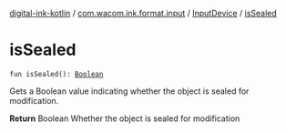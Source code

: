[digital-ink-kotlin](../../index.md) / [com.wacom.ink.format.input](../index.md) / [InputDevice](index.md) / [isSealed](./is-sealed.md)

# isSealed

`fun isSealed(): `[`Boolean`](https://kotlinlang.org/api/latest/jvm/stdlib/kotlin/-boolean/index.html)

Gets a Boolean value indicating whether the object is sealed for modification.

**Return**
Boolean Whether the object is sealed for modification

